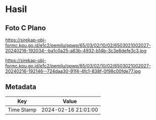 # Hasil

## Foto C Plano

https://sirekap-obj-formc.kpu.go.id/e1c2/pemilu/ppwp/65/03/02/10/02/6503021002027-20240216-192034--ba1c0a25-a83b-4932-b14b-3c3e8defe3c3.jpg

https://sirekap-obj-formc.kpu.go.id/e1c2/pemilu/ppwp/65/03/02/10/02/6503021002027-20240216-192146--724daa30-91f4-4fc1-838f-0f98c00fde77.jpg


## Metadata

| Key        | Value               |
| ---------- | ------------------- |
| Time Stamp | 2024-02-16 21:01:00 |



